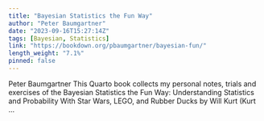 ```yaml
---
title: "Bayesian Statistics the Fun Way"
author: "Peter Baumgartner"
date: "2023-09-16T15:27:14Z"
tags: [Bayesian, Statistics]
link: "https://bookdown.org/pbaumgartner/bayesian-fun/"
length_weight: "7.1%"
pinned: false
---
```


Peter Baumgartner This Quarto book collects my personal notes, trials and exercises of the Bayesian Statistics the Fun Way: Understanding Statistics and Probability With Star Wars, LEGO, and Rubber Ducks by Will Kurt (Kurt ...
